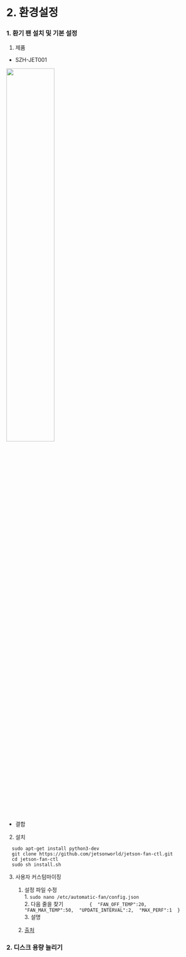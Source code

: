 # 2. 환경설정

### 1. 환기 팬 설치 및 기본 설정

1. 제품     
  - SZH-JET001
  <img src="https://user-images.githubusercontent.com/64456822/213380247-cb664092-55ec-42b3-9733-137d8c097860.JPG" width="50%" height="50%">
  
  - 결합
  

2. 설치
  ```
    sudo apt-get install python3-dev      
    git clone https://github.com/jetsonworld/jetson-fan-ctl.git       
    cd jetson-fan-ctl        
    sudo sh install.sh
  ```
3. 사용자 커스텀마이징       
      1. 설정 파일 수정             
        1. <code>sudo nano /etc/automatic-fan/config.json</code>      
        2. 다음 줄을 찾기
        ```         
          { 
            "FAN_OFF_TEMP":20, 
            "FAN_MAX_TEMP":50, 
            "UPDATE_INTERVAL":2, 
            "MAX_PERF":1 
          }
        ```       
        3. 설명
        
    2. [출처](https://github.com/jugfk/jetson-fan-ctl)
  
  
### 2. 디스크 용량 늘리기

       
